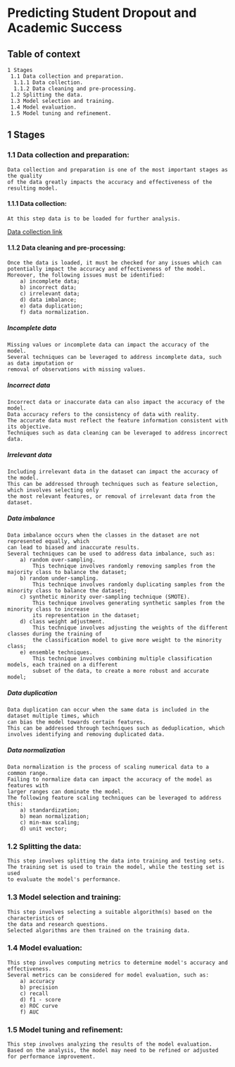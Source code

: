 # Predicting Student Dropout and Academic Success

## Table of context
	1 Stages
	 1.1 Data collection and preparation.
	  1.1.1 Data collection.
	  1.1.2 Data cleaning and pre-processing.
	 1.2 Splitting the data.
	 1.3 Model selection and training.
	 1.4 Model evaluation.
	 1.5 Model tuning and refinement.

## 1 Stages

### 1.1 Data collection and preparation:
	Data collection and preparation is one of the most important stages as the quality 
	of the data greatly impacts the accuracy and effectiveness of the resulting model.

#### 1.1.1 Data collection:
	At this step data is to be loaded for further analysis.
[Data collection link](https://github.com/eugene-kbl/Predicting-Student-Dropout-and-Academic-Success/blob/73a405d993a34893c1ac502c641313cf63bdc849/Project%20Files/Steps/Data_Collection.ipynb)	

#### 1.1.2 Data cleaning and pre-processing:
	Once the data is loaded, it must be checked for any issues which can 
	potentially impact the accuracy and effectiveness of the model. 
	Moreover, the following issues must be identified: 
		a) incomplete data; 
		b) incorrect data; 
		c) irrelevant data; 
		d) data imbalance; 
		e) data duplication; 
		f) data normalization.

##### Incomplete data
	Missing values or incomplete data can impact the accuracy of the model. 
	Several techniques can be leveraged to address incomplete data, such as data imputation or 
	removal of observations with missing values.

##### Incorrect data
	Incorrect data or inaccurate data can also impact the accuracy of the model. 
	Data accuracy refers to the consistency of data with reality. 
	The accurate data must reflect the feature information consistent with its objective. 
	Techniques such as data cleaning can be leveraged to address incorrect data.

##### Irrelevant data
	Including irrelevant data in the dataset can impact the accuracy of the model. 
	This can be addressed through techniques such as feature selection, which involves selecting only 
	the most relevant features, or removal of irrelevant data from the dataset. 

##### Data imbalance
	Data imbalance occurs when the classes in the dataset are not represented equally, which 
	can lead to biased and inaccurate results. 
	Several techniques can be used to address data imbalance, such as:
		a) random over-sampling. 
			This technique involves randomly removing samples from the majority class to balance the dataset;
		b) random under-sampling. 
			This technique involves randomly duplicating samples from the minority class to balance the dataset;
		c) synthetic minority over-sampling technique (SMOTE). 
			This technique involves generating synthetic samples from the minority class to increase 
			its representation in the dataset;
		d) class weight adjustment. 
			This technique involves adjusting the weights of the different classes during the training of 
			the classification model to give more weight to the minority class;
		e) ensemble techniques. 
			This technique involves combining multiple classification models, each trained on a different 
			subset of the data, to create a more robust and accurate model;

##### Data duplication
	Data duplication can occur when the same data is included in the dataset multiple times, which 
	can bias the model towards certain features. 
	This can be addressed through techniques such as deduplication, which involves identifying and removing duplicated data.

##### Data normalization
	Data normalization is the process of scaling numerical data to a common range. 
	Failing to normalize data can impact the accuracy of the model as features with 
	larger ranges can dominate the model. 
	The following feature scaling techniques can be leveraged to address this: 
		a) standardization;
		b) mean normalization;
		c) min-max scaling;
		d) unit vector;

### 1.2 Splitting the data:
	This step involves splitting the data into training and testing sets. 
	The training set is used to train the model, while the testing set is used 
	to evaluate the model's performance.

### 1.3 Model selection and training:
	This step involves selecting a suitable algorithm(s) based on the characteristics of 
	the data and research questions. 
	Selected algorithms are then trained on the training data.

### 1.4 Model evaluation:
	This step involves computing metrics to determine model's accuracy and effectiveness. 
	Several metrics can be considered for model evaluation, such as:
		a) accuracy
		b) precision
		c) recall
		d) f1 - score
		e) ROC curve 
		f) AUC 

### 1.5 Model tuning and refinement:
	This step involves analyzing the results of the model evaluation. 
	Based on the analysis, the model may need to be refined or adjusted for performance improvement. 

